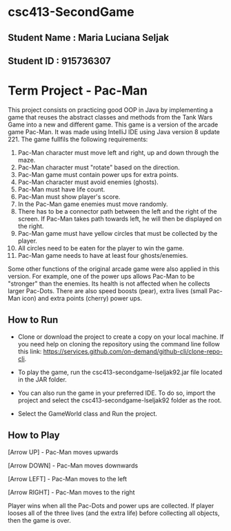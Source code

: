 # csc413-SecondGame

## Student Name  : Maria Luciana Seljak
## Student ID    : 915736307

# Term Project - Pac-Man
This project consists on practicing good OOP in Java by implementing a game that reuses the abstract classes and methods from the Tank Wars Game into a new and different game. This game is a version of the arcade game Pac-Man. It was made using IntelliJ IDE using Java version 8 update 221. The game fullfils the following requirements:
1. Pac-Man character must move left and right, up and down through the maze.
2. Pac-Man character must "rotate" based on the direction.
3. Pac-Man game must contain power ups for extra points.
4. Pac-Man character must avoid enemies (ghosts).
5. Pac-Man must have life count.
6. Pac-Man must show player's score.
7. In the Pac-Man game enemies must move randomly.
8. There has to be a connector path between the left and the right of the screen. If Pac-Man takes path towards left, he will then be displayed on the right.
9. Pac-Man game must have yellow circles that must be collected by the player.
10. All circles need to be eaten for the player to win the game. 
11. Pac-Man game needs to have at least four ghosts/enemies.

Some other functions of the original arcade game were also applied in this version. For example, one of the power ups allows Pac-Man to be "stronger" than the enemies. Its health is not affected when he collects larger Pac-Dots. There are also speed boosts (pear), extra lives (small Pac-Man icon) and extra points (cherry) power ups.

## How to Run
* Clone or download the project to create a copy on your local machine. If you need help on cloning the repository using the command line follow this link: https://services.github.com/on-demand/github-cli/clone-repo-cli.
* To play the game, run the csc413-secondgame-lseljak92.jar file located in the JAR folder.

* You can also run the game in your preferred IDE. To do so, import the project and select the csc413-secondgame-lseljak92 folder as the root.
* Select the GameWorld class and Run the project.

## How to Play

[Arrow UP]    -    Pac-Man moves upwards

[Arrow DOWN]  -    Pac-Man moves downwards

[Arrow LEFT]  -    Pac-Man moves to the left

[Arrow RIGHT] -    Pac-Man moves to the right

Player wins when all the Pac-Dots and power ups are collected. If player looses all of the three lives (and the extra life) before collecting all objects, then the game is over.

